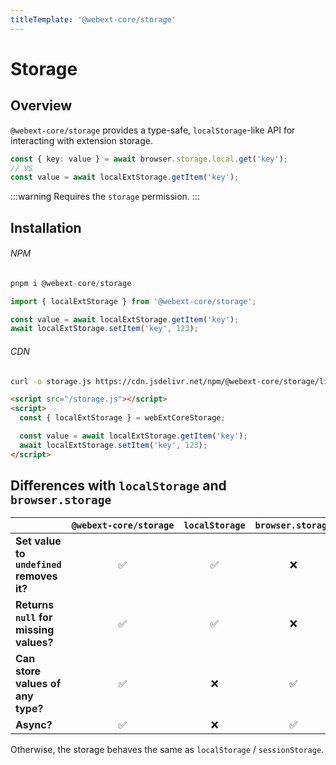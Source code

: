 ```yaml
---
titleTemplate: '@webext-core/storage'
---
```


# Storage

<ChipGroup>
  <Chip text="MV2" type="manifest" />
  <Chip text="MV3" type="manifest" />
  <Chip text="Chrome" type="browser" />
  <Chip text="Firefox" type="browser" />
  <Chip text="Safari" type="browser" />
</ChipGroup>

## Overview

`@webext-core/storage` provides a type-safe, `localStorage`-like API for interacting with extension storage.

```ts
const { key: value } = await browser.storage.local.get('key');
// VS
const value = await localExtStorage.getItem('key');
```

:::warning
Requires the `storage` permission.
:::

## Installation

###### NPM

```ts
pnpm i @webext-core/storage
```

```ts
import { localExtStorage } from '@webext-core/storage';

const value = await localExtStorage.getItem('key');
await localExtStorage.setItem('key', 123);
```

###### CDN

```sh
curl -o storage.js https://cdn.jsdelivr.net/npm/@webext-core/storage/lib/index.global.js
```

```html
<script src="/storage.js"></script>
<script>
  const { localExtStorage } = webExtCoreStorage;

  const value = await localExtStorage.getItem('key');
  await localExtStorage.setItem('key', 123);
</script>
```

## Differences with `localStorage` and `browser.storage`

|                                          | <code style="white-space: nowrap">@webext-core/storage</code> | `localStorage` | `browser.storage` |
| ---------------------------------------- | :-----------------------------------------------------------: | :------------: | :---------------: |
| **Set value to `undefined` removes it?** |                              ✅                               |       ✅       |        ❌         |
| **Returns `null` for missing values?**   |                              ✅                               |       ✅       |        ❌         |
| **Can store values of any type?**        |                              ✅                               |       ❌       |        ✅         |
| **Async?**                               |                              ✅                               |       ❌       |        ✅         |

Otherwise, the storage behaves the same as `localStorage` / `sessionStorage`.
